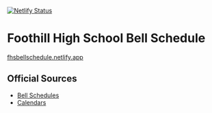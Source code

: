 [![Netlify Status](https://api.netlify.com/api/v1/badges/3c4f7951-42c7-4975-8208-30bd1cc3e387/deploy-status)](https://app.netlify.com/sites/fhsbellschedule/deploys)

# Foothill High School Bell Schedule
[fhsbellschedule.netlify.app](https://fhsbellschedule.netlify.app)

## Official Sources
- [Bell Schedules](https://foothill.tustin.k12.ca.us/about-us/bell-schedule)
- [Calendars](https://foothill.tustin.k12.ca.us/about-us/calendars)
